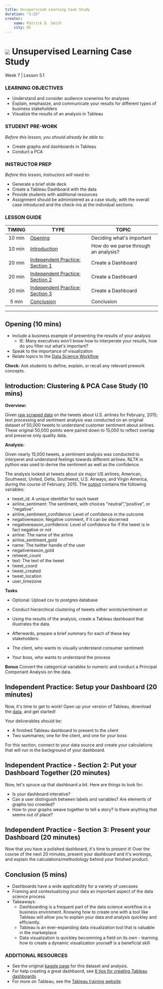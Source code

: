 ```yaml
---
title: Unsupervised Learning Case Study
duration: "1:25"
creator:
    name: Patrick D. Smith
    city: DC
---
```


# ![](https://ga-dash.s3.amazonaws.com/production/assets/logo-9f88ae6c9c3871690e33280fcf557f33.png) Unsupervised Learning Case Study
Week 7 | Lesson 5.1

### LEARNING OBJECTIVES
- Understand and consider audience scenerios for analyses
- Explain, emphasize, and communicate your results for different types of business stakeholders
- Visualize the results of an analysis in Tableau

### STUDENT PRE-WORK
*Before this lesson, you should already be able to:*
- Create graphs and dashboards in Tableau
- Conduct a PCA

### INSTRUCTOR PREP
*Before this lesson, instructors will need to:*
- Generate a brief slide deck
- Create a Tableau Dashboard with the data
- Provide students with additional resources
- Assignment should be administered as a case study, with the overall case introduced and the check-ins at the individual sections. 

### LESSON GUIDE
| TIMING  | TYPE  | TOPIC  |
|:-:|---|---|
| 10 min  | [Opening](#opening)  | Deciding what's important  |
| 10 min  | [Introduction](#introduction)   | How do we parse through an analysis?  |
| 20 min  | [Independent Practice: Section 1](#ind-practice)  | Create a Dashboard  |
| 20 min  | [Independent Practice: Section 2](#ind-practice-2)  | Create a Dashboard  |
| 20 min  | [Independent Practice: Section 3](#ind-practice-3)  | Create a Dashboard  |
| 5 min  | [Conclusion](#conclusion)  | Conclusion |

---


<a name="opening"></a>
## Opening (10 mins)

- Include a business example of presenting the results of your analysis
    - IE: Many executives won't know how to interperate your results, how do you filter out what's important? 
- Speak to the importance of visualization
- Relate topics to the [Data Science Workflow](https://drive.google.com/file/d/0Bx2SHQGVqWasOGY4dE95OFVvZjQ/view?usp=sharing) 


**Check:** Ask students to define, explain, or recall any relevant prework concepts.

<a name="introduction"></a>
## Introduction: Clustering & PCA Case Study (10 mins)

**Overview:** 

Given [raw scraped data](./assets/datasets/raw.csv) on the tweets about U.S. airlines for February, 2015; text processing and sentiment analysis was conducted on an original dataset of 50,000 tweets to understand customer sentiment about airlines. These original 50,000 points were paired down to 15,000 to reflect overlap and preserve only quality data. 

**Analysis:**

Given nearly 15,000 tweets, a sentiment analysis was conducted to interperet and understand feelings towards different airlines. NLTK in python was used to derive the sentiment as well as the confidence. 

The analysis looked at tweets about six major US airlines; American, Southwest, United, Delta, Southwest, U.S. Airways, and Virgin America, during the course of February, 2015. The [output](./assets/datasets/Tweets.csv) contains the following variables: 

- tweet_id: A unique identifier for each tweet
- airline_sentiment: The sentiment, with choices "neutral","positive", or "negative". 
- airline_sentiment_confidence: Level of confidence in the outcome
- negativereason: Negative comment, if it can be discerned  
- negativereason_confidence: Level of confidence for if the tweet is in fact negative or not
- airline: The name of the airline
- airline_sentiment_gold
- name: The twitter handle of the user
- negativereason_gold
- retweet_count
- text: The text of the tweet 
- tweet_coord
- tweet_created
- tweet_location
- user_timezone

**Tasks**
- Optional: Upload csv to postgres database 
- Conduct hierarchical clustering of tweets either words/sentiment or 
- Using the results of the analysis, create a Tableau dashboard that illustrates the data. 
- Afterwards, prepare a brief summary for each of these key stakeholders: 

- The client, who wants to visually understand consumer sentiment
- Your boss, who wants to understand the process

**Bonus**
Convert the categorical variables to numeric and conduct a Principal Componant Analysis on the data. 

<a name="ind-practice"></a>
## Independent Practice: Setup your Dashboard (20 minutes)

Now, it's time to get to work! Open up your version of Tableau, download the [data](./assets/datasets/Tweets.csv), and get started! 

Your deliverables should be: 
- A finished Tableau dashboard to present to the client 
- Two summaries; one for the client, and one for your boss

For this section, connect to your data source and create your calculations that will run in the background of your dashboard.

<a name="ind-practice-2"></a>
## Independent Practice - Section 2: Put your Dashboard Together (20 minutes)

Now, let's spruce up that dashboard a bit. Here are things to look for: 

- Is your dashboard interative? 
- Can a user distinguish between labels and variables? Are elements of graphs too crowded? 
- How to your graphs weave together to tell a story? Is there anything that seems out of place? 

<a name="ind-practice-3"></a>
## Independent Practice - Section 3: Present your Dashboard (20 minutes)

Now that you have a polished dashboard, it's time to present it! Over the course of the next 20 minutes, present your dashboard and it's workings, and explain the calculations/methodology behind your finished product. 

<a name="conclusion"></a>
## Conclusion (5 mins)
- Dashboards have a wide applicability for a variety of usecases
- Framing and contextualizing your data an important aspect of the data science process
- Takeaways: 
    - Dashboarding is a frequent part of the data science workflow in a business enviroment. Knowing how to create one with a tool like Tableau will allow you to explain your data and analysis quickley and efficiently. 
    - Tableau is an ever-expanding data visualization tool that is valuable in the marketplace
    - Data visualization is quickley becomming a field on its own - learning how to create a dynamic visualization yourself is a beneficial skill

### ADDITIONAL RESOURCES

- See the original [kaggle page](https://www.kaggle.com/crowdflower/twitter-airline-sentiment) for this dataset and analysis. 
- For help creating a great dashbaord, see [6 tips for creating Tableau dashboards](http://www.tableau.com/learn/whitepapers/5-best-practices-for-effective-dashboards)
- For more on Tableau, see the [Tableau training website](http://www.tableau.com/learn/training)
